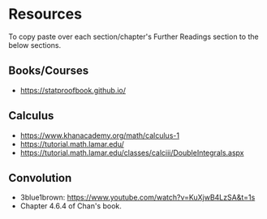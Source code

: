 # Resources

To copy paste over each section/chapter's Further Readings section to the below sections.

## Books/Courses

- https://statproofbook.github.io/

## Calculus

- https://www.khanacademy.org/math/calculus-1
- https://tutorial.math.lamar.edu/
- https://tutorial.math.lamar.edu/classes/calciii/DoubleIntegrals.aspx

## Convolution

- 3blue1brown: https://www.youtube.com/watch?v=KuXjwB4LzSA&t=1s
- Chapter 4.6.4 of Chan's book.